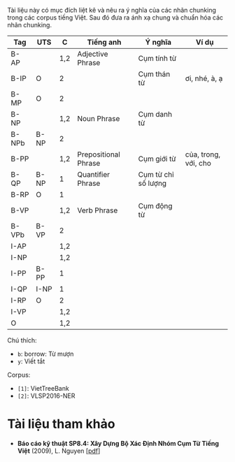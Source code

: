 Tài liệu này có mục đích liệt kê và nêu ra ý nghĩa của các nhãn chunking trong các corpus tiếng Việt. Sau đó đưa ra ánh xạ chung và chuẩn hóa các nhãn chunking.

| Tag   | UTS  | C   | Tiếng anh            | Ý nghĩa             | Ví dụ                |
|-------|------|-----|----------------------|---------------------|----------------------|
| B-AP  |      | 1,2 | Adjective Phrase     | Cụm tính từ         |                      |
| B-IP  | O    | 2   |                      | Cụm thán từ         | ơi, nhé, à, ạ        |
| B-MP  | O    | 2   |                      |                     |                      |
| B-NP  |      | 1,2 | Noun Phrase          | Cụm danh từ         |                      |
| B-NPb | B-NP | 2   |                      |                     |                      |
| B-PP  |      | 1,2 | Prepositional Phrase | Cụm giới từ         | của, trong, với, cho |
| B-QP  | B-NP | 1   | Quantifier Phrase    | Cụm từ chỉ số lượng |                      |
| B-RP  | O    | 1   |                      |                     |                      |
| B-VP  |      | 1,2 | Verb Phrase          | Cụm động từ         |                      |
| B-VPb | B-VP | 2   |                      |                     |                      |
| I-AP  |      | 1,2 |                      |                     |                      |
| I-NP  |      | 1,2 |                      |                     |                      |
| I-PP  | B-PP | 1   |                      |                     |                      |
| I-QP  | I-NP | 1   |                      |                     |                      |
| I-RP  | O    | 2   |                      |                     |                      |
| I-VP  |      | 1,2 |                      |                     |                      |
| O     |      | 1,2 |                      |                     |                      |

Chú thích:

* `b`: borrow: Từ mượn
* `y`: Viết tắt

Corpus:

* `[1]`: VietTreeBank
* `[2]`: VLSP2016-NER

# Tài liệu tham khảo

* **Báo cáo kỹ thuật SP8.4: Xây Dựng Bộ Xác Định Nhóm Cụm Từ Tiếng Việt** (2009), L. Nguyen [[pdf](http://www.jaist.ac.jp/~bao/VLSP-text/Mar2009/SP84_baocaokythuat2009thang3.pdf)]